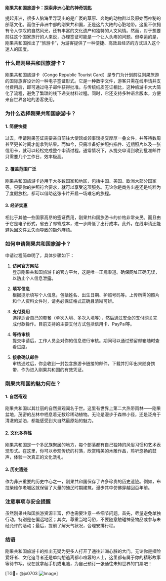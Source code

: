 **刚果共和国旅游卡：探索非洲心脏的神奇钥匙**

提起非洲，很多人脑海里浮现出的是广袤的草原、奔跑的动物群以及原始而神秘的部落文化。而位于非洲中部的刚果共和国，正是这片大陆的心脏地带。这里不仅拥有令人惊叹的自然风光，还有丰富的文化遗产和独特的人文风情。然而，对于想要前往这个国家旅行的人来说，办理签证可能是一个让人头疼的问题。但幸运的是，刚果共和国推出了“旅游卡”，为游客提供了一种便捷、高效且经济的方式进入这个迷人的国度。

### **什么是刚果共和国旅游卡？**

刚果共和国旅游卡（Congo Republic Tourist Card）是专门为计划前往刚果旅游的国际旅客设计的一种电子签证形式。它是一种数字文件，游客只需在线申请并支付费用后，即可通过电子邮件获得批准。与传统纸质签证相比，这种旅游卡大大简化了流程，避免了繁琐的线下递交材料过程。同时，它还支持多种语言版本，方便来自世界各地的游客使用。

### **为什么选择刚果共和国旅游卡？**

#### **1. 简便快捷**
过去，申请刚果签证需要亲自前往大使馆或领事馆提交厚厚一叠文件，并等待数周甚至更长时间才能拿到结果。而如今，只需准备好护照扫描件、近期照片以及一张信用卡，就可以轻松完成整个申请过程。通常情况下，从提交申请到收到批准邮件只需要几个工作日，效率极高。

#### **2. 覆盖范围广泛**
刚果共和国旅游卡适用于大多数国家和地区，包括中国、美国、欧洲大部分国家等。只要你的护照符合要求，就可以享受这项服务。无论你是商务出差还是纯粹为了度假放松，都可以借助这张卡片开启一场难忘的旅程。

#### **3. 经济实惠**
相比于其他一些国家高昂的签证费用，刚果共和国旅游卡的价格非常亲民。而且由于它是电子形式，省去了邮寄成本，进一步降低了出行成本。此外，在线申请还能避免因文件丢失而导致的额外麻烦。

### **如何申请刚果共和国旅游卡？**

申请过程简单明了，具体步骤如下：

1. **访问官方网站**  
   登录刚果共和国旅游卡的官方平台，这是唯一正规渠道。确保网址正确无误，以防止个人信息泄露。

2. **填写信息**  
   根据提示填写个人信息，包括姓名、出生日期、护照号码等。上传所需的照片和个人资料文件时，请务必保证格式正确且清晰可辨。

3. **支付费用**  
   选择适合自己的套餐（单次入境、多次入境等），然后通过安全的支付网关完成付款操作。目前支持的主要支付方式包括信用卡、PayPal等。

4. **等待审核**  
   提交申请后，工作人员会对你的信息进行审核。期间可以通过预留邮箱随时查看进度。

5. **接收确认邮件**  
   审核通过后，你会收到一封包含旅游卡链接的邮件。下载并打印出来随身携带，作为进入刚果共和国的有效凭证。

### **刚果共和国的魅力何在？**

#### **1. 自然奇观**
刚果共和国以其壮丽的自然景观闻名于世。这里有世界上第二大热带雨林——刚果盆地，茂密的丛林中栖息着无数珍稀动植物。无论是漫步于森林小径，还是泛舟于清澈的湖泊，都能感受到大自然最原始的魅力。

#### **2. 文化多样性**
刚果共和国是一个多民族聚居的地方，每个部落都有自己独特的风俗习惯和艺术表现形式。在这里，你可以参观传统的村落，欣赏精美的木雕作品，聆听悠扬的鼓声，体验一次真正的文化洗礼。

#### **3. 历史遗迹**
作为非洲重要的历史中心之一，刚果共和国保存了许多珍贵的历史遗迹。例如，布拉柴维尔老城区就保留了大量的殖民时期建筑，漫步其中仿佛穿越回百年前。

### **注意事项与安全提醒**

虽然刚果共和国旅游资源丰富，但也需要注意一些细节问题。首先，尽量避免单独行动，特别是在偏远地区；其次，尊重当地习俗，不要随意触碰神圣物品或参与未经允许的活动；最后，提前了解天气状况，合理安排行程。

### **结语**

刚果共和国旅游卡的推出无疑为更多人打开了通往非洲心脏的大门。无论你是探险爱好者、文化追寻者还是单纯想逃离都市喧嚣的人士，这里都有属于你的精彩故事等待书写。现在就拿起手机或电脑，为自己预订一张通往未知世界的门票吧！

[TG💪+ @jx0703 ![Image](https://github.com/user-attachments/assets/dbca1d08-cadb-493c-b0ec-ad6f7a83f270)]